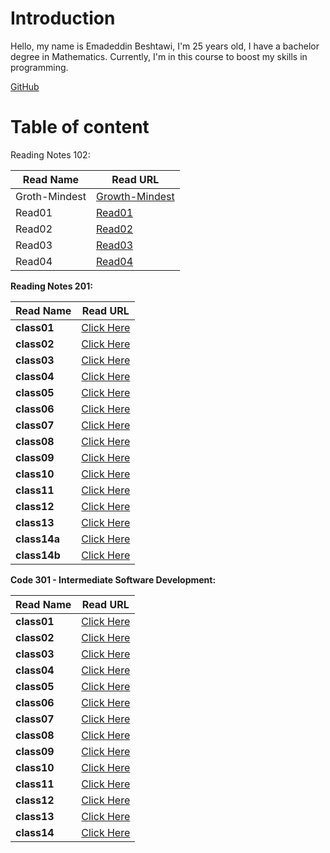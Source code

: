# Introduction

Hello, my name is Emadeddin Beshtawi, I'm 25 years old, I have a bachelor degree in Mathematics. Currently, I'm in this course to boost my skills in programming.

[GitHub](https://github.com/Emadeddin-Beshtawi)


# Table of content

Reading Notes 102:


|  Read Name  |   Read URL  |
|---            |--------         |
| Groth-Mindest |  [Growth-Mindest](./Growth-Mindset.md) |
| Read01   |   [Read01](./read01.md)  |
|   Read02 |  [Read02](./read02.md) |
|  Read03 | [Read03](./read03.md)  |
| Read04  |  [Read04](./read04.md) |



**Reading Notes 201:**


Read Name | Read URL
------------ | -------------
**class01** | [Click Here](./class01.md)
**class02** | [Click Here](./class02.md)
**class03** | [Click Here](./class03.md)
**class04** | [Click Here](./class04.md)
**class05** | [Click Here](./class05.md)
**class06** | [Click Here](./class06.md)
**class07** | [Click Here](./class07.md)
**class08** | [Click Here](./class08.md)
**class09** | [Click Here](./class09.md)
**class10** | [Click Here](./class10.md)
**class11** | [Click Here](./class11.md)
**class12** | [Click Here](./class12.md)
**class13** | [Click Here](./class13.md)
**class14a** | [Click Here](./class14a.md)
**class14b** | [Click Here](./class14b.md)



**Code 301 - Intermediate Software Development:**

Read Name | Read URL
------------ | -------------
**class01** | [Click Here](./301/class01.md)
**class02** | [Click Here](./301/class02.md)
**class03** | [Click Here](301/class03.md)
**class04** | [Click Here](301/class04.md)
**class05** | [Click Here](301/class05.md)
**class06** | [Click Here](301/class06.md)
**class07** | [Click Here](301/class07.md)
**class08** | [Click Here](301/class08.md)
**class09** | [Click Here](301/class09.md)
**class10** | [Click Here](301/class10.md)
**class11** | [Click Here](301/class11.md)
**class12** | [Click Here](301/class12.md)
**class13** | [Click Here](301/class13.md)
**class14** | [Click Here](301/class14.md)

